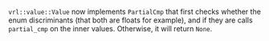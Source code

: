 `vrl::value::Value` now implements `PartialCmp` that first checks whether the enum discriminants
(that both are floats for example), and if they are calls `partial_cmp` on the inner values.
Otherwise, it will return `None`.
